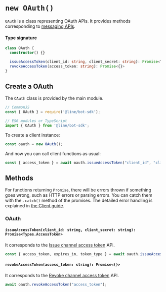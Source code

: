 # `new OAuth()`

`OAuth` is a class representing OAuth APIs. It provides methods
corresponding to [messaging APIs](https://developers.line.biz/en/reference/messaging-api/#issue-channel-access-token).

#### Type signature

``` typescript
class OAuth {
  constructor() {}

  issueAccessToken(client_id: string, client_secret: string): Promise<Types.AccessToken>
  revokeAccessToken(access_token: string): Promise<{}>
}
```

## Create a OAuth

The `OAuth` class is provided by the main module.

``` js
// CommonJS
const { OAuth } = require('@line/bot-sdk');

// ES6 modules or TypeScript
import { OAuth } from '@line/bot-sdk';
```

To create a client instance:

```js
const oauth = new OAuth();
```

And now you can call client functions as usual:

``` js
const { access_token } = await oauth.issueAccessToken("client_id", "client_secret");
```

## Methods

For functions returning `Promise`, there will be errors thrown if something
goes wrong, such as HTTP errors or parsing errors. You can catch them with the
`.catch()` method of the promises. The detailed error handling is explained
in [the Client guide](../guide/client.md).

### OAuth

#### `issueAccessToken(client_id: string, client_secret: string): Promise<Types.AccessToken>`

It corresponds to the [Issue channel access token](https://developers.line.biz/en/reference/messaging-api/#issue-channel-access-token) API.

``` js
const { access_token, expires_in, token_type } = await oauth.issueAccessToken("client_id", "client_secret");
```


#### `revokeAccessToken(access_token: string): Promise<{}>`

It corresponds to the [Revoke channel access token](https://developers.line.biz/en/reference/messaging-api/#revoke-channel-access-token) API.


``` js
await oauth.revokeAccessToken("access_token");
```
